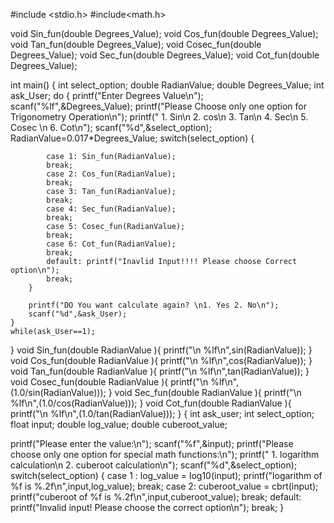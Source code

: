 #include <stdio.h>
#include<math.h>

void Sin_fun(double Degrees_Value);
void Cos_fun(double Degrees_Value);
void Tan_fun(double Degrees_Value);
void Cosec_fun(double Degrees_Value);
void Sec_fun(double Degrees_Value);
void Cot_fun(double Degrees_Value);

int main()
{
    int select_option;
    double RadianValue;
    double Degrees_Value;
    int ask_User;
    do
    {
        printf("Enter Degrees Value\n");
        scanf("%lf",&Degrees_Value);
        printf("Please Choose  only one option for Trigonometry Operation\n");
        printf(" 1. Sin\n 2. cos\n 3. Tan\n 4. Sec\n 5. Cosec \n 6. Cot\n");
        scanf("%d",&select_option);
        RadianValue=0.017*Degrees_Value;
        switch(select_option)
        {

            case 1: Sin_fun(RadianValue);
            break;
            case 2: Cos_fun(RadianValue);
            break;
            case 3: Tan_fun(RadianValue);
            break;
            case 4: Sec_fun(RadianValue);
            break;
            case 5: Cosec_fun(RadianValue);
            break;
            case 6: Cot_fun(RadianValue);
            break;
            default: printf("Inavlid Input!!!! Please choose Correct option\n");
            break;
        }

        printf("DO You want calculate again? \n1. Yes 2. No\n");
        scanf("%d",&ask_User);
    }
    while(ask_User==1);
}
    void Sin_fun(double RadianValue ){
        printf("\n %lf\n",sin(RadianValue));
    }
    void Cos_fun(double RadianValue ){
        printf("\n %lf\n",cos(RadianValue));
    }
    void Tan_fun(double RadianValue ){
        printf("\n %lf\n",tan(RadianValue));
    }
    void Cosec_fun(double RadianValue ){
        printf("\n %lf\n",(1.0/sin(RadianValue)));
    }
    void Sec_fun(double RadianValue ){
        printf("\n %lf\n",(1.0/cos(RadianValue)));
    }
    void Cot_fun(double RadianValue ){
        printf("\n %lf\n",(1.0/tan(RadianValue)));
    }
{
 int ask_user;
 int select_option;    
 float input;
 double log_value;
 double cuberoot_value;

 printf("Please enter the value:\n");
 scanf("%f",&input);
 printf("Please choose only one option for special math functions:\n");
 printf(" 1. logarithm calculation\n 2. cuberoot calculation\n");
 scanf("%d",&select_option);
 switch(select_option)
 {
    case 1 :
    log_value = log10(input);
    printf("logarithm of %f is %.2f\n",input,log_value);
    break;
    case 2:
    cuberoot_value = cbrt(input);
    printf("cuberoot of  %f is %.2f\n",input,cuberoot_value);
    break;
    default:
    printf("Invalid input! Please choose the correct option\n");
    break;
 }


